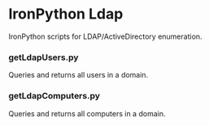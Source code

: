 # IronPython Ldap
IronPython scripts for LDAP/ActiveDirectory enumeration.

### getLdapUsers.py
Queries and returns all users in a domain.

### getLdapComputers.py
Queries and returns all computers in a domain.
